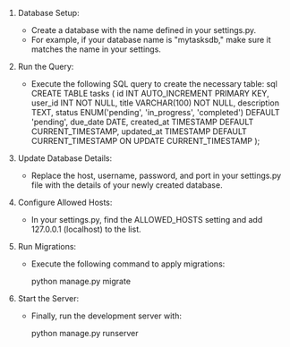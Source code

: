 1. Database Setup:
   - Create a database with the name defined in your settings.py.
   - For example, if your database name is "mytasksdb," make sure it matches the name in your settings.

2. Run the Query:
   - Execute the following SQL query to create the necessary table:
     sql
     CREATE TABLE tasks (
         id INT AUTO_INCREMENT PRIMARY KEY,
         user_id INT NOT NULL,
         title VARCHAR(100) NOT NULL,
         description TEXT,
         status ENUM('pending', 'in_progress', 'completed') DEFAULT 'pending',
         due_date DATE,
         created_at TIMESTAMP DEFAULT CURRENT_TIMESTAMP,
         updated_at TIMESTAMP DEFAULT CURRENT_TIMESTAMP ON UPDATE CURRENT_TIMESTAMP
     );
     

3. Update Database Details:
   - Replace the host, username, password, and port in your settings.py file with the details of your newly created database.

4. Configure Allowed Hosts:
   - In your settings.py, find the ALLOWED_HOSTS setting and add 127.0.0.1 (localhost) to the list.

5. Run Migrations:
   - Execute the following command to apply migrations:
     
     python manage.py migrate
     

6. Start the Server:
   - Finally, run the development server with:
     
     python manage.py runserver
